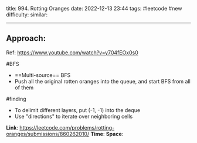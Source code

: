 title: 994. Rotting Oranges
date: 2022-12-13 23:44
tags: #leetcode #new
difficulty:
similar: 

---
## Approach:
Ref: https://www.youtube.com/watch?v=y704fEOx0s0

#BFS 
- ==Multi-source== BFS
- Push all the original rotten oranges into the queue, and start BFS from all of them

#finding 
- To delimit different layers, put (-1, -1) into the deque
- Use "directions" to iterate over neighboring cells

**Link**: https://leetcode.com/problems/rotting-oranges/submissions/860262010/
**Time**:
**Space**: